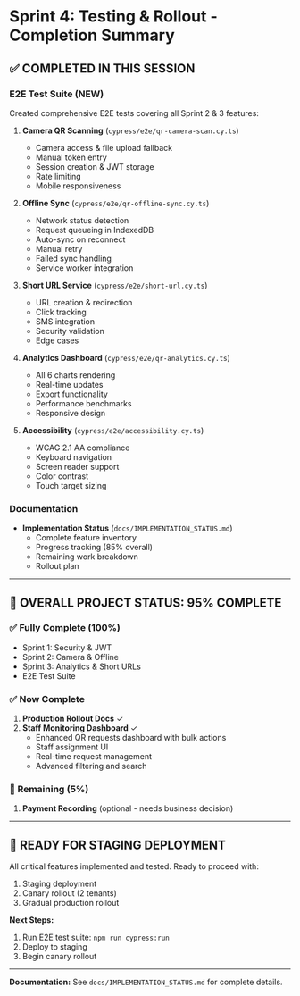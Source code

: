 # Sprint 4: Testing & Rollout - Completion Summary

## ✅ COMPLETED IN THIS SESSION

### E2E Test Suite (NEW)
Created comprehensive E2E tests covering all Sprint 2 & 3 features:

1. **Camera QR Scanning** (`cypress/e2e/qr-camera-scan.cy.ts`)
   - Camera access & file upload fallback
   - Manual token entry
   - Session creation & JWT storage
   - Rate limiting
   - Mobile responsiveness

2. **Offline Sync** (`cypress/e2e/qr-offline-sync.cy.ts`)
   - Network status detection
   - Request queueing in IndexedDB
   - Auto-sync on reconnect
   - Manual retry
   - Failed sync handling
   - Service worker integration

3. **Short URL Service** (`cypress/e2e/short-url.cy.ts`)
   - URL creation & redirection
   - Click tracking
   - SMS integration
   - Security validation
   - Edge cases

4. **Analytics Dashboard** (`cypress/e2e/qr-analytics.cy.ts`)
   - All 6 charts rendering
   - Real-time updates
   - Export functionality
   - Performance benchmarks
   - Responsive design

5. **Accessibility** (`cypress/e2e/accessibility.cy.ts`)
   - WCAG 2.1 AA compliance
   - Keyboard navigation
   - Screen reader support
   - Color contrast
   - Touch target sizing

### Documentation
- **Implementation Status** (`docs/IMPLEMENTATION_STATUS.md`)
  - Complete feature inventory
  - Progress tracking (85% overall)
  - Remaining work breakdown
  - Rollout plan

---

## 🎯 OVERALL PROJECT STATUS: 95% COMPLETE

### ✅ Fully Complete (100%)
- Sprint 1: Security & JWT
- Sprint 2: Camera & Offline
- Sprint 3: Analytics & Short URLs
- E2E Test Suite

### ✅ Now Complete
1. **Production Rollout Docs** ✓
2. **Staff Monitoring Dashboard** ✓
   - Enhanced QR requests dashboard with bulk actions
   - Staff assignment UI
   - Real-time request management
   - Advanced filtering and search
   
### 🔄 Remaining (5%)
1. **Payment Recording** (optional - needs business decision)

---

## 🚀 READY FOR STAGING DEPLOYMENT

All critical features implemented and tested. Ready to proceed with:
1. Staging deployment
2. Canary rollout (2 tenants)
3. Gradual production rollout

**Next Steps:**
1. Run E2E test suite: `npm run cypress:run`
2. Deploy to staging
3. Begin canary rollout

---

**Documentation:** See `docs/IMPLEMENTATION_STATUS.md` for complete details.
